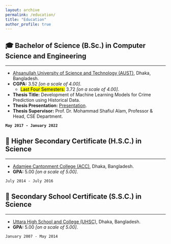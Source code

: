 ```yaml
---
layout: archive
permalink: /education/
title: "Education"
author_profile: true
---
```


## 🎓 Bachelor of Science (B.Sc.) in Computer Science and Engineering

___

* [Ahsanullah University of Science and Technology (AUST)](https://www.aust.edu/), Dhaka, Bangladesh.
* **CGPA:** 3.52 _[on a scale of 4.00]_.
    * <mark>Last Four Semesters:</mark> 3.72 _[on a scale of 4.00]_.
* **Thesis Title:** Development of Machine Learning Models for Crime Prediction using Historical Data.
* **Thesis Presentation:** [Presentation](https://abuubaida.github.io/education/).
* **Thesis Supervisor:** Prof. Dr. Mohammad Shafiul Alam, Professor & Head, CSE Department.

<b>`May 2017 - January 2022`</b>



## 🏫 Higher Secondary Certificate (H.S.C.) in Science

___

* [Adamjee Cantonment College (ACC)](http://mail.acc.edu.bd/), Dhaka, Bangladesh.
* **GPA:** 5.00 _[on a scale of 5.00]_.

`July 2014 - July 2016`



## 🏫 Secondary School Certificate (S.S.C.) in Science

___

* [Uttara High School and College (UHSC)](http://uhscdhaka.edu.bd/), Dhaka, Bangladesh.
* **GPA:** 5.00 _[on a scale of 5.00]_.

`January 2007 - May 2014`
